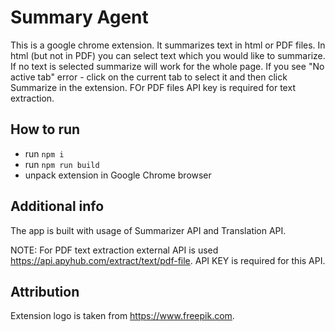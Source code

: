 # Summary Agent

This is a google chrome extension.
It summarizes text in html or PDF files.
In html (but not in PDF) you can select text which you would like to summarize.
If no text is selected summarize will work for the whole page.
If you see "No active tab" error - click on the current tab to select it and then click Summarize in the extension.
FOr PDF files API key is required for text extraction.
            
## How to run

- run `npm i`
- run `npm run build`
- unpack extension in Google Chrome browser

## Additional info

The app is built with usage of Summarizer API and Translation API.

NOTE: For PDF text extraction external API is used https://api.apyhub.com/extract/text/pdf-file. API KEY is required for this API.

## Attribution

Extension logo is taken from https://www.freepik.com.
